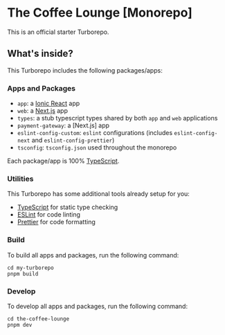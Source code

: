 # The Coffee Lounge [Monorepo]

This is an official starter Turborepo.

## What's inside?

This Turborepo includes the following packages/apps:

### Apps and Packages

- `app`: a [Ionic React](https://ionicframework.com/) app
- `web`: a [Next.js](https://nextjs.org/) app
- `types`: a stub typescript types shared by both `app` and `web` applications
- `payment-gateway`: a [Next.js] app 
- `eslint-config-custom`: `eslint` configurations (includes `eslint-config-next` and `eslint-config-prettier`)
- `tsconfig`: `tsconfig.json` used throughout the monorepo

Each package/app is 100% [TypeScript](https://www.typescriptlang.org/).

### Utilities

This Turborepo has some additional tools already setup for you:

- [TypeScript](https://www.typescriptlang.org/) for static type checking
- [ESLint](https://eslint.org/) for code linting
- [Prettier](https://prettier.io) for code formatting

### Build

To build all apps and packages, run the following command:

```
cd my-turborepo
pnpm build
```

### Develop

To develop all apps and packages, run the following command:

```
cd the-coffee-lounge
pnpm dev
```
